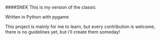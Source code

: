 ####SNEK
This is my version of the classic

Written in Python with pygame

This project is mainly for me to learn, 
but every contribution is welcome, 
there is no guidelines yet, 
but i'll create them 
someday!